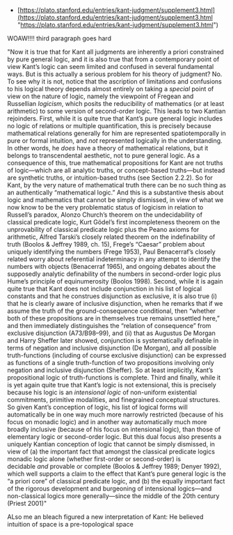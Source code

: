 - [https://plato.stanford.edu/entries/kant-judgment/supplement3.html](https://plato.stanford.edu/entries/kant-judgment/supplement3.html "https://plato.stanford.edu/entries/kant-judgment/supplement3.html")

WOAW!!!! third paragraph goes hard

"Now it is true that for Kant all judgments are inherently a priori constrained by pure general logic, and it is also true that from a contemporary point of view Kant’s logic can seem limited and confused in several fundamental ways. But is this actually a serious problem for his theory of judgment? No. To see why it is not, notice that the ascription of limitations and confusions to his logical theory depends almost entirely on taking a _special_ point of view on the nature of logic, namely the viewpoint of Fregean and Russellian _logicism_, which posits the reducibility of mathematics (or at least arithmetic) to some version of second-order logic. This leads to two Kantian rejoinders. First, while it is quite true that Kant’s pure general logic includes no logic of relations or multiple quantification, this is precisely because mathematical relations generally for him are represented spatiotemporally in pure or formal intuition, and _not_ represented logically in the understanding. In other words, he _does_ have a theory of mathematical relations, but it belongs to transcendental aesthetic, not to pure general logic. As a consequence of this, true mathematical propositions for Kant are not truths of logic—which are all analytic truths, or concept-based truths—but instead are synthetic truths, or intuition-based truths (see Section 2.2.2). So for Kant, by the very nature of mathematical truth there can be no such thing as an authentically “mathematical logic.” And this is a substantive thesis about logic and mathematics that cannot be simply dismissed, in view of what we now know to be the very problematic status of logicism in relation to Russell’s paradox, Alonzo Church’s theorem on the undecidability of classical predicate logic, Kurt Gödel’s first incompleteness theorem on the unprovability of classical predicate logic plus the Peano axioms for arithmetic, Alfred Tarski’s closely related theorem on the indefinability of truth (Boolos & Jeffrey 1989, ch. 15), Frege’s “Caesar” problem about uniquely identifying the numbers (Frege 1953), Paul Benacerraf’s closely related worry about referential indeterminacy in any attempt to identify the numbers with objects (Benacerraf 1965), and ongoing debates about the supposedly analytic definability of the numbers in second-order logic plus Hume’s principle of equinumerosity (Boolos 1998). Second, while it is again quite true that Kant does not include conjunction in his list of logical constants and that he construes disjunction as exclusive, it is also true (i) that he is clearly aware of inclusive disjunction, when he remarks that if we assume the truth of the ground-consequence conditional, then “whether both of these propositions are in themselves true remains unsettled here,” and then immediately distinguishes the “relation of consequence” from exclusive disjunction (A73/B98–99), and (ii) that as Augustus De Morgan and Harry Sheffer later showed, conjunction is systematically definable in terms of negation and inclusive disjunction (De Morgan), and all possible truth-functions (including of course exclusive disjunction) can be expressed as functions of a single truth-function of two propositions involving only negation and inclusive disjunction (Sheffer). So at least implicitly, Kant’s propositional logic of truth-functions is complete. Third and finally, while it is yet again quite true that Kant’s logic is not extensional, this is precisely because his logic is an _intensional_ _logic_ of non-uniform existential commitments, primitive modalities, and finegrained conceptual structures. So given Kant’s conception of logic, his list of logical forms will automatically be in one way much more narrowly restricted (because of his focus on monadic logic) and in another way automatically much more broadly inclusive (because of his focus on intensional logic), than those of elementary logic or second-order logic. But this dual focus also presents a uniquely Kantian conception of logic that cannot be simply dismissed, in view of (a) the important fact that amongst the classical predicate logics monadic logic alone (whether first-order or second-order) is decidable _and_ provable or complete (Boolos & Jeffrey 1989; Denyer 1992), which well supports a claim to the effect that Kant’s pure general logic is the “a priori core” of classical predicate logic, and (b) the equally important fact of the rigorous development and burgeoning of intensional logics—and non-classical logics more generally—since the middle of the 20th century (Priest 2001)"


ALso me an bleach figured a new interpretation of Kant: He believed intuition of space is a pre-topological space